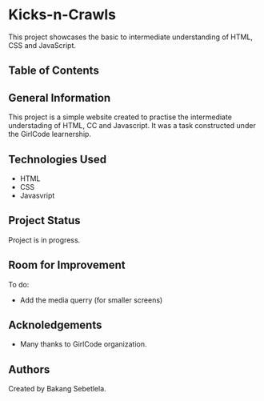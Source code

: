 # Kicks-n-Crawls
This project showcases the basic to intermediate understanding of HTML, CSS and JavaScript.

## Table of Contents

## General Information
This project is a simple website created to practise the intermediate understading of HTML, CC and Javascript. It was a task constructed under the GirlCode learnership.

## Technologies Used
- HTML
- CSS
- Javasvript

## Project Status
Project is in progress.

## Room for Improvement
To do:
- Add the media querry (for smaller screens)

## Acknoledgements
- Many thanks to GirlCode organization.

## Authors
Created by Bakang Sebetlela.